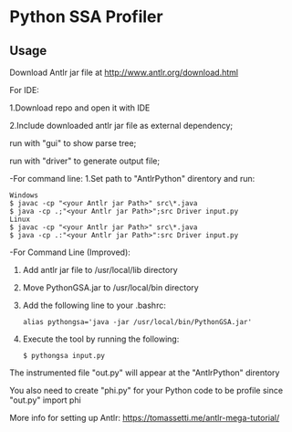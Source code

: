 # Python SSA Profiler

## Usage

Download Antlr jar file at http://www.antlr.org/download.html

For IDE:

1.Download repo and open it with IDE

2.Include downloaded antlr jar file as external dependency;

run with "gui" to show parse tree;

run with "driver" to generate output file;

-For command line:
1.Set path to "AntlrPython" direntory and run:

    Windows
    $ javac -cp "<your Antlr jar Path>" src\*.java
    $ java -cp .;"<your Antlr jar Path>";src Driver input.py
    Linux
    $ javac -cp "<your Antlr jar Path>" src\*.java
    $ java -cp .:"<your Antlr jar Path>":src Driver input.py

-For Command Line (Improved):

1. Add antlr jar file to /usr/local/lib directory
2. Move PythonGSA.jar to /usr/local/bin directory
3. Add the following line to your .bashrc:

   `alias pythongsa='java -jar /usr/local/bin/PythonGSA.jar'`

4. Execute the tool by running the following:

   `$ pythongsa input.py`

The instrumented file "out.py" will appear at the "AntlrPython" direntory

You also need to create "phi.py" for your Python code to be profile since "out.py" import phi

More info for setting up Antlr: https://tomassetti.me/antlr-mega-tutorial/
